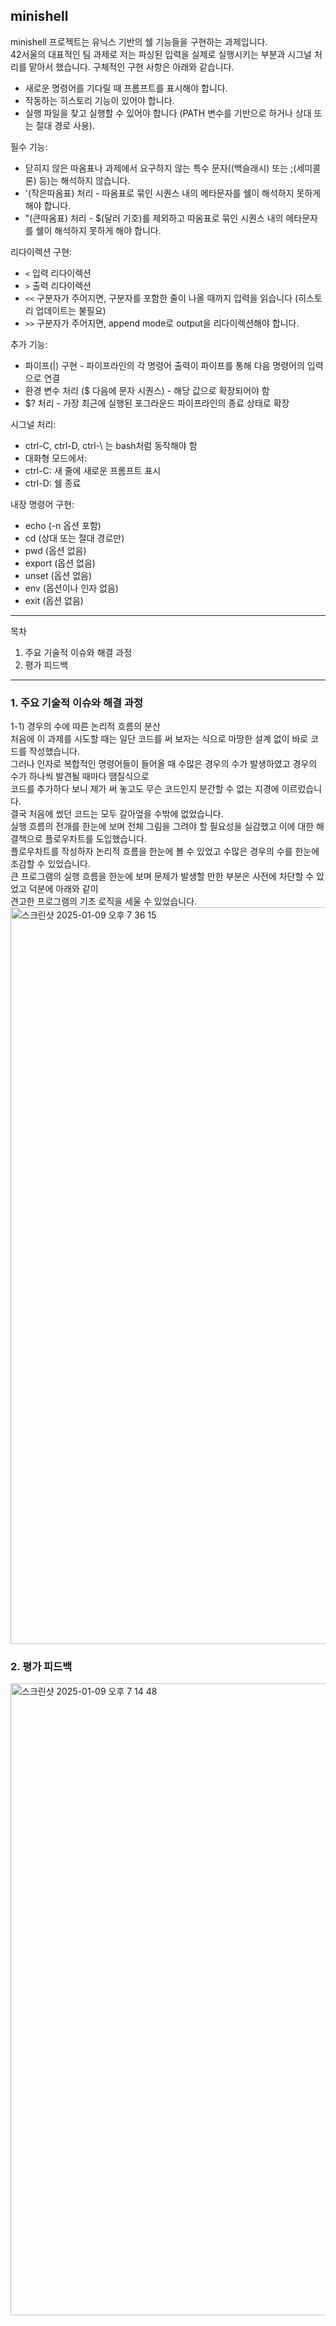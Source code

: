 
## minishell  
minishell 프로젝트는 유닉스 기반의 쉘 기능들을 구현하는 과제입니다.  
42서울의 대표적인 팀 과제로 저는 파싱된 입력을 실제로 실행시키는 부분과 시그널 처리를 맡아서 했습니다.
구체적인 구현 사항은 아래와 같습니다.  

- 새로운 명령어를 기다릴 때 프롬프트를 표시해야 합니다.  
- 작동하는 히스토리 기능이 있어야 합니다.  
- 실행 파일을 찾고 실행할 수 있어야 합니다 (PATH 변수를 기반으로 하거나 상대 또는 절대 경로 사용).  

필수 기능:  
- 닫히지 않은 따옴표나 과제에서 요구하지 않는 특수 문자((백슬래시) 또는 ;(세미콜론) 등)는 해석하지 않습니다.  
- '(작은따옴표) 처리 - 따옴표로 묶인 시퀀스 내의 메타문자를 쉘이 해석하지 못하게 해야 합니다.  
- "(큰따옴표) 처리 - $(달러 기호)를 제외하고 따옴표로 묶인 시퀀스 내의 메타문자를 쉘이 해석하지 못하게 해야 합니다.  

리다이렉션 구현:  
- `<` 입력 리다이렉션  
- `>` 출력 리다이렉션  
- `<<` 구분자가 주어지면, 구분자를 포함한 줄이 나올 때까지 입력을 읽습니다 (히스토리 업데이트는 불필요)  
- `>>` 구분자가 주어지면, append mode로 output을 리다이렉션해야 합니다.
 
추가 기능:  
- 파이프(|) 구현 - 파이프라인의 각 명령어 출력이 파이프를 통해 다음 명령어의 입력으로 연결  
- 환경 변수 처리 ($ 다음에 문자 시퀀스) - 해당 값으로 확장되어야 함  
- $? 처리 - 가장 최근에 실행된 포그라운드 파이프라인의 종료 상태로 확장  

시그널 처리:  
- ctrl-C, ctrl-D, ctrl-\ 는 bash처럼 동작해야 함  
- 대화형 모드에서:  
- ctrl-C: 새 줄에 새로운 프롬프트 표시  
- ctrl-D: 쉘 종료  

내장 명령어 구현:  
- echo (-n 옵션 포함)  
- cd (상대 또는 절대 경로만)  
- pwd (옵션 없음)  
- export (옵션 없음)  
- unset (옵션 없음)  
- env (옵션이나 인자 없음)  
- exit (옵션 없음)  

---

목차
  1. 주요 기술적 이슈와 해결 과정
  2. 평가 피드백

---

### 1. 주요 기술적 이슈와 해결 과정  

1-1) 경우의 수에 따른 논리적 흐름의 분산  
처음에 이 과제를 시도할 때는 일단 코드를 써 보자는 식으로 마땅한 설계 없이 바로 코드를 작성했습니다.  
그러나 인자로 복합적인 명령어들이 들어올 때 수많은 경우의 수가 발생하였고 경우의 수가 하나씩 발견될 때마다 땜질식으로  
코드를 추가하다 보니 제가 써 놓고도 무슨 코드인지 분간할 수 없는 지경에 이르렀습니다.  
결국 처음에 썼던 코드는 모두 갈아엎을 수밖에 없었습니다.  
실행 흐름의 전개를 한눈에 보며 전체 그림을 그려야 할 필요성을 실감했고 이에 대한 해결책으로 플로우차트를 도입했습니다.  
플로우차트를 작성하자 논리적 흐름을 한눈에 볼 수 있었고 수많은 경우의 수를 한눈에 조감할 수 있었습니다.  
큰 프로그램의 실행 흐름을 한눈에 보며 문제가 발생할 만한 부분은 사전에 차단할 수 있었고 덕분에 아래와 같이  
견고한 프로그램의 기초 로직을 세울 수 있었습니다.
<img width="1179" alt="스크린샷 2025-01-09 오후 7 36 15" src="https://github.com/user-attachments/assets/e0b170c3-55b0-4f35-a6ea-bd8015aae5ba" />

### 2. 평가 피드백  
<img width="1011" alt="스크린샷 2025-01-09 오후 7 14 48" src="https://github.com/user-attachments/assets/36200320-0755-4ccd-83b9-c81ebc6ba96d" />

